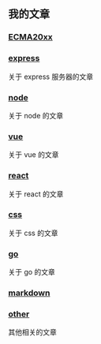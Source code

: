 ##  我的文章

### [ECMA20xx](https://github.com/freeshineit/ecma20xxfeatures/tree/master/src)

### [express](./express)

关于 express 服务器的文章

### [node](./node)

关于 node 的文章

### [vue](./vue)

关于 vue 的文章

### [react](./react)

关于 react 的文章

### [css](./css)

关于 css 的文章

### [go](./go)

关于 go 的文章

### [markdown](https://github.com/freeshineit/Markdown)

### [other](./other)

其他相关的文章
